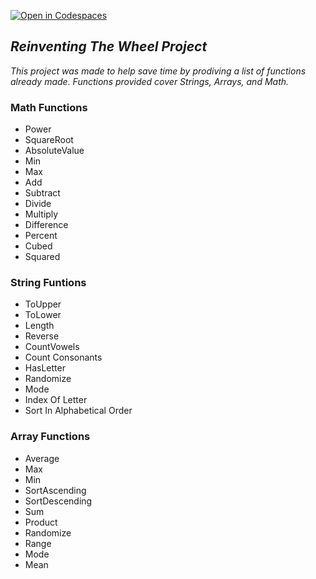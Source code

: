 [![Open in Codespaces](https://classroom.github.com/assets/launch-codespace-f4981d0f882b2a3f0472912d15f9806d57e124e0fc890972558857b51b24a6f9.svg)](https://classroom.github.com/open-in-codespaces?assignment_repo_id=9807792)


## _Reinventing The Wheel Project_
_This project was made to help save time by prodiving a list of functions already made. Functions provided cover Strings, Arrays, and Math._
### Math Functions
- Power
- SquareRoot
- AbsoluteValue
- Min
- Max
- Add
- Subtract
- Divide
- Multiply
- Difference
- Percent
- Cubed
- Squared
### String Funtions
- ToUpper
- ToLower
- Length
- Reverse
- CountVowels
- Count Consonants
- HasLetter
- Randomize
- Mode
- Index Of Letter
- Sort In Alphabetical Order
### Array Functions
- Average
- Max
- Min
- SortAscending
- SortDescending
- Sum
- Product
- Randomize
- Range
- Mode
- Mean
